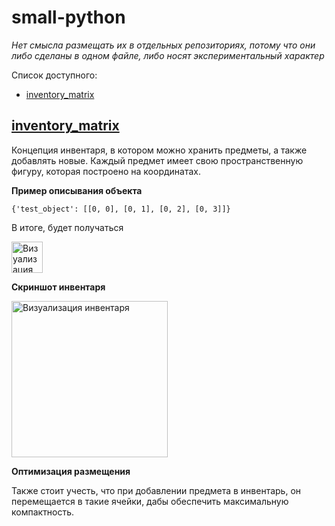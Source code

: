 # small-python

_Нет смысла размещать их в отдельных репозиториях, потому что они либо сделаны в одном файле, либо носят экспериментальный характер_

Список доступного:

- [inventory_matrix](#inventory_matrix)

## [inventory_matrix](https://github.com/darkfated/small-python/blob/master/inventory_matrix.py)

Концепция инвентаря, в котором можно хранить предметы, а также добавлять новые. Каждый предмет имеет свою пространственную фигуру, которая построено на координатах.

**Пример описывания объекта**
```
{'test_object': [[0, 0], [0, 1], [0, 2], [0, 3]]}
```
В итоге, будет получаться

<img src="https://github.com/darkfated/small-python/assets/49955245/66fedd9e-d67d-46fb-8043-b75eca9e22f8" width="50" alt="Визуализация инвентаря">


**Скриншот инвентаря**

<img src="https://github.com/darkfated/small-python/assets/49955245/cb94fb5c-b9a7-451a-aa40-37a9f744ce18" width="250" alt="Визуализация инвентаря">

**Оптимизация размещения**

Также стоит учесть, что при добавлении предмета в инвентарь, он перемещается в такие ячейки, дабы обеспечить максимальную компактность.
